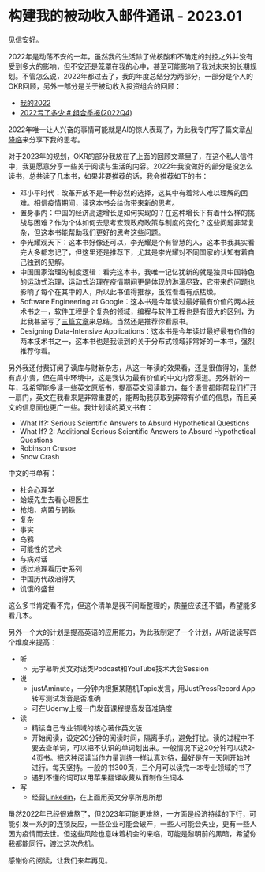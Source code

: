 # 构建我的被动收入邮件通讯 - 2023.01

见信安好。

2022年是动荡不安的一年，虽然我的生活除了做核酸和不确定的封控之外并没有受到多大的影响，但不安还是笼罩在我的心中，甚至可能影响了我对未来的长期规划。不管怎么说，2022年都过去了，我的年度总结分为两部分，一部分是个人的OKR回顾，另外一部分是关于被动收入投资组合的回顾：

- [我的2022](https://www.bmpi.dev/self/annual-summary/2022/)
- [2022亏了多少 # 组合季报(2022Q4)](https://www.bmpi.dev/money/passive-income-protfolio/2022q4/)

2022年唯一让人兴奋的事情可能就是AI的惊人表现了，为此我专门写了篇文章[AI降临](https://www.bmpi.dev/self/ai-arrival/)来分享下我的思考。

对于2023年的规划，OKR的部分我放在了上面的回顾文章里了，在这个私人信件中，我更愿意分享一些关于阅读与生活的内容。2022年我没做好的部分是没怎么读书，总共读了几本书，如果非要推荐的话，我会推荐如下的书：

- 邓小平时代：改革开放不是一种必然的选择，这其中有着常人难以理解的困难。相信疫情期间，读这本书会给你带来新的思考。
- 置身事内：中国的经济高速增长是如何实现的？在这种增长下有着什么样的挑战与困难？作为个体如何去思考宏观政府政策与制度的变化？这些问题非常复杂，但这本书能帮助我们更好的思考这些问题。
- 李光耀观天下：这本书好像还可以，李光耀是个有智慧的人，这本书我其实看完大多都忘记了，但这里还是推荐下，尤其是李光耀对不同国家的认知有着自己独到的见解。
- 中国国家治理的制度逻辑：看完这本书，我唯一记忆犹新的就是独具中国特色的运动式治理，运动式治理在疫情期间更是体现的淋漓尽致，它带来的问题也影响了每个在其中的人，所以此书值得推荐，虽然看着有点枯燥。
- Software Engineering at Google：这本书是今年读过最好最有价值的两本技术书之一，软件工程是个复杂的领域，编程与软件工程也是有很大的区别，为此我甚至写了[三篇文章](https://www.bmpi.dev/categories/软件工程/)来总结。当然还是推荐你看原书。
- Designing Data-Intensive Applications：这本书是今年读过最好最有价值的两本技术书之一，这本书也是我读到的关于分布式领域非常好的一本书，强烈推荐你看。

另外我还付费订阅了读库与财新杂志，从这一年读的效果看，还是很值得的，虽然有点小贵，但在简中环境中，这是我认为最有价值的中文内容渠道。另外新的一年，我希望能多读一些英文原版书，提高英文阅读能力，每个语言都能帮我们打开一扇门，英文在我看来是非常重要的，能帮助我获取到非常有价值的信息，而且英文的信息面也更广一些。我计划读的英文书有：

- What If?: Serious Scientific Answers to Absurd Hypothetical Questions
- What If? 2: Additional Serious Scientific Answers to Absurd Hypothetical Questions
- Robinson Crusoe
- Snow Crash

中文的书单有：

- 社会心理学
- 蛤蟆先生去看心理医生
- 枪炮、病菌与钢铁
- 复杂
- 事实
- 乌鸦
- 可能性的艺术
- 与病对话
- 透过地理看历史系列
- 中国历代政治得失
- 饥饿的盛世

这么多书肯定看不完，但这个清单是我不间断整理的，质量应该还不错，希望能多看几本。

另外一个大的计划是提高英语的应用能力，为此我制定了一个计划，从听说读写四个维度来提高：

- 听
  - 无字幕听英文对话类Podcast和YouTube技术大会Session
- 说
  - justAminute，一分钟内根据某随机Topic发言，用JustPressRecord App转写测试发音是否准确
  - 可在Udemy上报一门发音课程提高发音准确度
- 读
  - 精读自己专业领域的核心著作英文版
  - 开始阅读，设定20分钟的阅读时间，隔离手机，避免打扰。读的过程中不要去查单词，可以把不认识的单词划出来。一般情况下这20分钟可以读2-4页书。把这种阅读当作力量训练一样认真对待，最好是在一天刚开始时进行。每天坚持。一般的书300页，三个月可以读完一本专业领域的书了
  - 遇到不懂的词可以用苹果翻译收藏从而制作生词本
- 写
  - 经营[Linkedin](https://www.linkedin.com/in/madawei2699/)，在上面用英文分享所思所想

虽然2022年已经很难熬了，但2023年可能更难熬，一方面是经济持续的下行，可能引发一系列的连锁反应，一些企业可能会破产，一些人可能会失业，更有一些人因为疫情而去世。但这些风险也意味着机会的来临，可能是黎明前的黑暗，希望你我都能同行，渡过这次危机。

感谢你的阅读，让我们来年再见。
